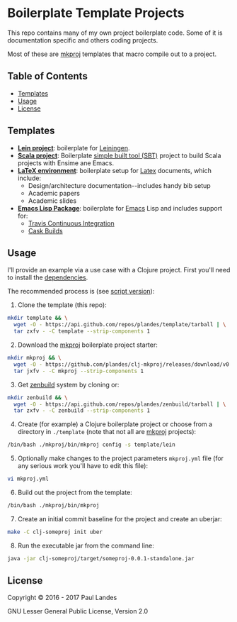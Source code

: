 # Boilerplate Template Projects

This repo contains many of my own project boilerplate code.  Some of it is
documentation specific and others coding projects.

Most of these are [mkproj] templates that macro compile out to a project.


<!-- markdown-toc start - Don't edit this section. Run M-x markdown-toc-refresh-toc -->
## Table of Contents

- [Templates](#templates)
- [Usage](#usage)
- [License](#license)

<!-- markdown-toc end -->


## Templates

* **[Lein project](https://github.com/plandes/template/tree/master/lein)**:
  boilerplate for [Leiningen](http://leiningen.org).
* **[Scala project](https://github.com/plandes/template/tree/master/sbt)**:
  Boilerplate [simple built tool (SBT)](http://www.scala-sbt.org) project to
  build Scala projects with Ensime ane Emacs.
* **[LaTeX environment](https://github.com/plandes/template/tree/master/tex)**:
  boilerplate setup
  for [Latex](https://github.com/plandes/template/tree/master/tex) documents,
  which include:
  * Design/architecture documentation--includes handy bib setup
  * Academic papers
  * Academic slides
* **[Emacs Lisp Package](https://github.com/plandes/template/tree/master/elisp)**:
  boilerplate for [Emacs](https://www.gnu.org/software/emacs/) Lisp and
  includes support for:
  * [Travis Continuous Integration](https://travis-ci.org)
  * [Cask Builds](https://cask.github.io)


## Usage

I'll provide an example via a use case with a Clojure project.  First you'll
need to install the [dependencies].

The recommended process is (see [script version]):

1. Clone the template (this repo):
```bash
mkdir template && \
  wget -O - https://api.github.com/repos/plandes/template/tarball | \
  tar zxfv - -C template --strip-components 1
```
2. Download the [mkproj] boilerplate project starter:
```bash
mkdir mkproj && \
  wget -O - https://github.com/plandes/clj-mkproj/releases/download/v0.0.7/mkproj.tar.bz2 | \
  tar jxfv - -C mkproj --strip-components 1
```
3. Get [zenbuild] system by cloning or:
```bash
mkdir zenbuild && \
  wget -O - https://api.github.com/repos/plandes/zenbuild/tarball | \
  tar zxfv - -C zenbuild --strip-components 1
```
4. Create (for example) a Clojure boilerplate project or choose from a directory
   in `./template` (note that not all are [mkproj] projects):
```bash
/bin/bash ./mkproj/bin/mkproj config -s template/lein
```
5. Optionally make changes to the project parameters `mkproj.yml` file (for
   any serious work you'll have to edit this file):
```bash
vi mkproj.yml
```
6. Build out the project from the template:
```bash
/bin/bash ./mkproj/bin/mkproj
```
7. Create an initial commit baseline for the project and create an uberjar:
```bash
make -C clj-someproj init uber
```

8. Run the executable jar from the command line:
```bash
java -jar clj-someproj/target/someproj-0.0.1-standalone.jar 
```

 

## License
Copyright © 2016 - 2017 Paul Landes

GNU Lesser General Public License, Version 2.0


<!-- links -->
[zenbuild]: https://github.com/plandes/zenbuild
[mkproj]: https://github.com/plandes/clj-mkproj
[dependencies]: https://github.com/plandes/zenbuild#building-and-dependencies
[script version]: doc/example/fastclj.sh
